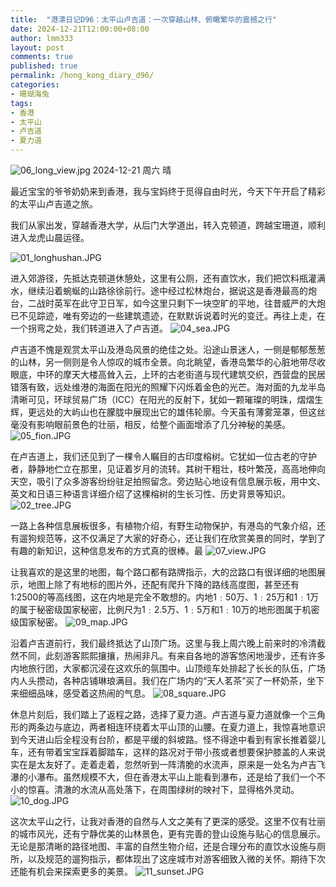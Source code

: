 ```yaml
---
title:  "港漂日记D96：太平山卢吉道：一次穿越山林、俯瞰繁华的震撼之行"
date: 2024-12-21T12:00:00+08:00
author: lmm333
layout: post
comments: true
published: true
permalink: /hong_kong_diary_d96/
categories:
- 珊瑚海兔
tags:
- 香港
- 太平山
- 卢吉道
- 夏力道
---
```

![06_long_view.jpg](../images/2024/2024-12-21-hong_kong_diary_d96/06_long_view.jpg)
2024-12-21 周六 晴

最近宝宝的爷爷奶奶来到香港，我与宝妈终于觅得自由时光，今天下午开启了精彩的太平山卢吉道之旅。
<!--more-->
我们从家出发，穿越香港大学，从后门大学道出，转入克顿道，跨越宝珊道，顺利进入龙虎山晨运径。

![01_longhushan.JPG](../images/2024/2024-12-21-hong_kong_diary_d96/01_longhushan.JPG)

进入郊游径，先抵达克顿道休憩处，这里有公厕，还有直饮水，我们把饮料瓶灌满水，继续沿着蜿蜒的山路徐徐前行。途中经过松林炮台，据说这是香港最高的炮台，二战时英军在此守卫日军，如今这里只剩下一块空旷的平地，往昔威严的大炮已不见踪迹，唯有旁边的一些建筑遗迹，在默默诉说着时光的变迁。再往上走，在一个拐弯之处，我们转道进入了卢吉道。
![04_sea.JPG](../images/2024/2024-12-21-hong_kong_diary_d96/04_sea.JPG)

卢吉道不愧是观赏太平山及港岛风景的绝佳之处。沿途山景迷人，一侧是郁郁葱葱的山林，另一侧则是令人惊叹的城市全景。向北眺望，香港岛繁华的心脏地带尽收眼底，中环的摩天大楼高耸入云，上环的古老街道与现代建筑交织，西营盘的民居错落有致，远处维港的海面在阳光的照耀下闪烁着金色的光芒。海对面的九龙半岛清晰可见，环球贸易广场（ICC）在阳光的反射下，犹如一颗璀璨的明珠，熠熠生辉，更远处的大屿山也在朦胧中展现出它的雄伟轮廓。今天虽有薄雾笼罩，但这丝毫没有影响眼前景色的壮丽，相反，给整个画面增添了几分神秘的美感。
![05_fion.JPG](../images/2024/2024-12-21-hong_kong_diary_d96/05_fion.JPG)

在卢吉道上，我们还见到了一棵令人瞩目的古印度榕树。它犹如一位古老的守护者，静静地伫立在那里，见证着岁月的流转。其树干粗壮，枝叶繁茂，高高地伸向天空，吸引了众多游客纷纷驻足拍照留念。旁边贴心地设有信息展示板，用中文、英文和日语三种语言详细介绍了这棵榕树的生长习性、历史背景等知识。
![02_tree.JPG](../images/2024/2024-12-21-hong_kong_diary_d96/02_tree.JPG)

一路上各种信息展板很多，有植物介绍，有野生动物保护，有港岛的气象介绍，还有遛狗规范等，这不仅满足了大家的好奇心，还让我们在欣赏美景的同时，学到了有趣的新知识，这种信息发布的方式真的很棒。最
![07_view.JPG](../images/2024/2024-12-21-hong_kong_diary_d96/07_view.JPG)

让我喜欢的是这里的地图，每个路口都有路牌指示，大的岔路口有很详细的地图展示，地图上除了有地标的图片外，还配有爬升下降的路线高度图，甚至还有1:2500的等高线图，这在内地是完全不敢想的。内地1﹕50万、1﹕25万和1﹕1万的属于秘密级国家秘密，比例尺为1﹕2.5万、1﹕5万和1﹕10万的地形图属于机密级国家秘密。
![09_map.JPG](../images/2024/2024-12-21-hong_kong_diary_d96/09_map.JPG)

沿着卢吉道前行，我们最终抵达了山顶广场。这里与我上周六晚上前来时的冷清截然不同，此刻游客熙熙攘攘，热闹非凡。有来自各地的游客悠闲地漫步，还有许多内地旅行团，大家都沉浸在这欢乐的氛围中。山顶缆车处排起了长长的队伍，广场内人头攒动，各种店铺琳琅满目。我们在广场内的“天人茗茶”买了一杯奶茶，坐下来细细品味，感受着这热闹的气息。
![08_square.JPG](../images/2024/2024-12-21-hong_kong_diary_d96/08_square.JPG)

休息片刻后，我们踏上了返程之路，选择了夏力道。卢吉道与夏力道就像一个三角形的两条边与底边，两者相连环绕着太平山顶的山腰。在夏力道上，我惊喜地意识到今天进山后全程没有台阶，都是平缓的斜坡路。怪不得途中看到有家长推着婴儿车，还有带着宝宝踩着脚踏车，这样的路况对于带小孩或者想要保护膝盖的人来说实在是太友好了。走着走着，忽然听到一阵清脆的水流声，原来是一处名为卢吉飞瀑的小瀑布。虽然规模不大，但在香港太平山上能看到瀑布，还是给了我们一个不小的惊喜。清澈的水流从高处落下，在周围绿树的映衬下，显得格外灵动。
![10_dog.JPG](../images/2024/2024-12-21-hong_kong_diary_d96/10_dog.JPG)

这次太平山之行，让我对香港的自然与人文之美有了更深的感受。这里不仅有壮丽的城市风光，还有宁静优美的山林景色，更有完善的登山设施与贴心的信息展示。无论是那清晰的路径地图、丰富的自然生物介绍，还是合理分布的直饮水设施与厕所，以及规范的遛狗指示，都体现出了这座城市对游客细致入微的关怀。期待下次还能有机会来探索更多的美景。 
![11_sunset.JPG](../images/2024/2024-12-21-hong_kong_diary_d96/11_sunset.JPG)